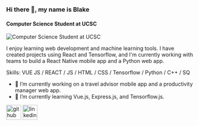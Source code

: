 ### Hi there 👋, my name is Blake
#### Computer Science Student at UCSC
![Computer Science Student at UCSC](https://healthyresumes.com/wp-content/uploads/2022/10/LinkedIn-Background-Photo-47-1.webp)

I enjoy learning web development and machine learning tools. I have created projects using React and Tensorflow, and I'm currently working with teams to build a React Native mobile app and a Python web app.

Skills: VUE JS / REACT / JS / HTML / CSS / Tensorflow / Python / C++ / SQ

- 🔭 I’m currently working on a travel advisor mobile app and a productivity manager web app. 
- 🌱 I’m currently learning Vue.js, Express.js, and Tensorflow.js. 


[<img src='https://cdn.jsdelivr.net/npm/simple-icons@3.0.1/icons/github.svg' alt='github' height='40'>](https://github.com/Blake-Dowling)  [<img src='https://cdn.jsdelivr.net/npm/simple-icons@3.0.1/icons/linkedin.svg' alt='linkedin' height='40'>](https://www.linkedin.com/in/Blake-Dowling/)  

